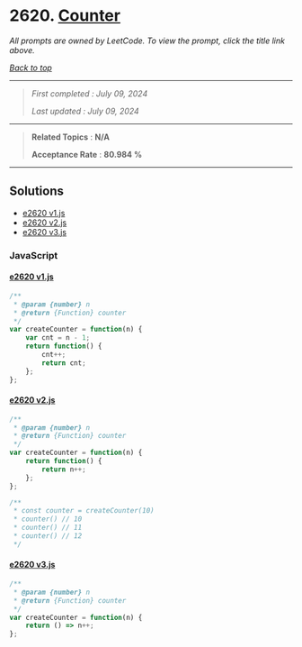 # 2620. [Counter](<https://leetcode.com/problems/counter>)

*All prompts are owned by LeetCode. To view the prompt, click the title link above.*

*[Back to top](<../README.md>)*

------

> *First completed : July 09, 2024*
>
> *Last updated : July 09, 2024*

------

> **Related Topics** : **N/A**
>
> **Acceptance Rate** : **80.984 %**

------

## Solutions

- [e2620 v1.js](<../my-submissions/e2620 v1.js>)
- [e2620 v2.js](<../my-submissions/e2620 v2.js>)
- [e2620 v3.js](<../my-submissions/e2620 v3.js>)
### JavaScript
#### [e2620 v1.js](<../my-submissions/e2620 v1.js>)
```JavaScript
/**
 * @param {number} n
 * @return {Function} counter
 */
var createCounter = function(n) {
    var cnt = n - 1;
    return function() {
        cnt++;
        return cnt;
    };
};

```

#### [e2620 v2.js](<../my-submissions/e2620 v2.js>)
```JavaScript
/**
 * @param {number} n
 * @return {Function} counter
 */
var createCounter = function(n) {
    return function() {
        return n++;
    };
};

/** 
 * const counter = createCounter(10)
 * counter() // 10
 * counter() // 11
 * counter() // 12
 */
```

#### [e2620 v3.js](<../my-submissions/e2620 v3.js>)
```JavaScript
/**
 * @param {number} n
 * @return {Function} counter
 */
var createCounter = function(n) {
    return () => n++;
};

```


